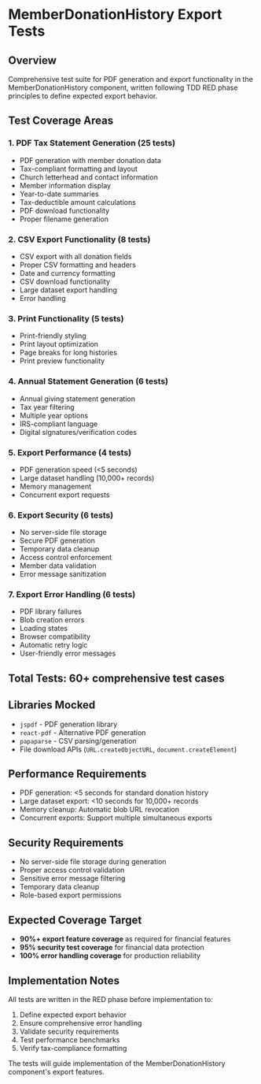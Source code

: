 # MemberDonationHistory Export Tests

## Overview

Comprehensive test suite for PDF generation and export functionality in the MemberDonationHistory component, written following TDD RED phase principles to define expected export behavior.

## Test Coverage Areas

### 1. PDF Tax Statement Generation (25 tests)

- PDF generation with member donation data
- Tax-compliant formatting and layout
- Church letterhead and contact information
- Member information display
- Year-to-date summaries
- Tax-deductible amount calculations
- PDF download functionality
- Proper filename generation

### 2. CSV Export Functionality (8 tests)

- CSV export with all donation fields
- Proper CSV formatting and headers
- Date and currency formatting
- CSV download functionality
- Large dataset export handling
- Error handling

### 3. Print Functionality (5 tests)

- Print-friendly styling
- Print layout optimization
- Page breaks for long histories
- Print preview functionality

### 4. Annual Statement Generation (6 tests)

- Annual giving statement generation
- Tax year filtering
- Multiple year options
- IRS-compliant language
- Digital signatures/verification codes

### 5. Export Performance (4 tests)

- PDF generation speed (<5 seconds)
- Large dataset handling (10,000+ records)
- Memory management
- Concurrent export requests

### 6. Export Security (6 tests)

- No server-side file storage
- Secure PDF generation
- Temporary data cleanup
- Access control enforcement
- Member data validation
- Error message sanitization

### 7. Export Error Handling (6 tests)

- PDF library failures
- Blob creation errors
- Loading states
- Browser compatibility
- Automatic retry logic
- User-friendly error messages

## Total Tests: 60+ comprehensive test cases

## Libraries Mocked

- `jspdf` - PDF generation library
- `react-pdf` - Alternative PDF generation
- `papaparse` - CSV parsing/generation
- File download APIs (`URL.createObjectURL`, `document.createElement`)

## Performance Requirements

- PDF generation: <5 seconds for standard donation history
- Large dataset export: <10 seconds for 10,000+ records
- Memory cleanup: Automatic blob URL revocation
- Concurrent exports: Support multiple simultaneous exports

## Security Requirements

- No server-side file storage during generation
- Proper access control validation
- Sensitive error message filtering
- Temporary data cleanup
- Role-based export permissions

## Expected Coverage Target

- **90%+ export feature coverage** as required for financial features
- **95% security test coverage** for financial data protection
- **100% error handling coverage** for production reliability

## Implementation Notes

All tests are written in the RED phase before implementation to:

1. Define expected export behavior
2. Ensure comprehensive error handling
3. Validate security requirements
4. Test performance benchmarks
5. Verify tax-compliance formatting

The tests will guide implementation of the MemberDonationHistory component's export features.
